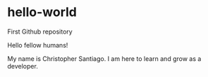 # hello-world
First Github repository 

Hello fellow humans!

My name is Christopher Santiago. I am here to learn and grow as a developer. 
